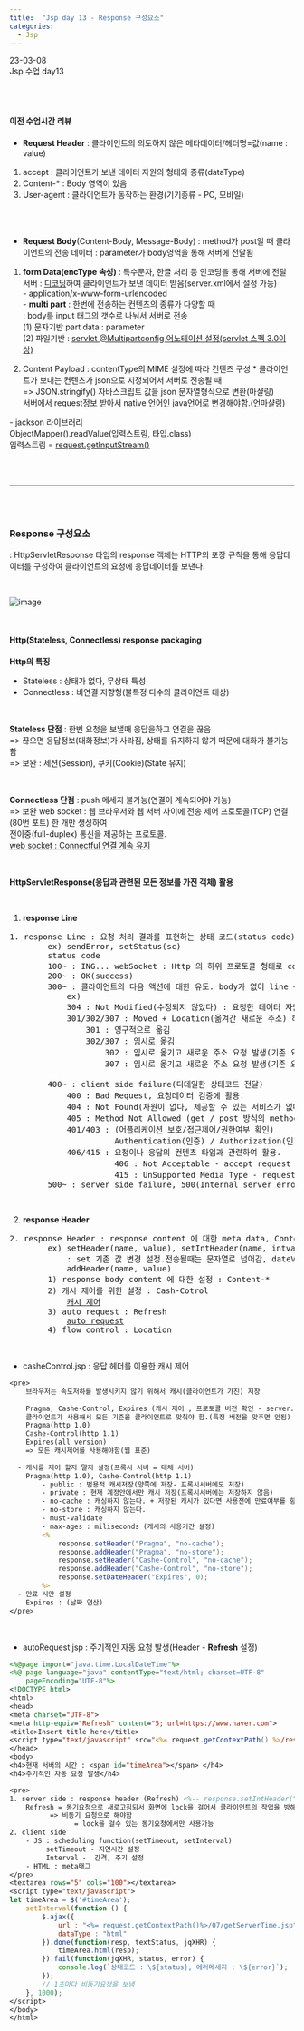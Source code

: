 ```yaml
---
title:  "Jsp day 13 - Response 구성요소"
categories:
  - Jsp
---
```


23-03-08<br>
Jsp 수업 day13

<br><br>

#### 이전 수업시간 리뷰

- **Request Header**
: 클라이언트의 의도하지 않은 메타데이터/헤더명=값(name : value)<br>
 1) accept : 클라이언트가 보낸 데이터 자원의 형태와 종류(dataType)<br>
 2) Content-* : Body 영역이 있음<br>
 3) User-agent : 클라이언트가 동작하는 환경(기기종류 - PC, 모바일)<br>

<br><br>

- **Request Body**(Content-Body, Message-Body) : method가 post일 때
클라이언트의 전송 데이터 : parameter가 body영역을 통해 서버에 전달됨<br>

1) **form Data(encType 속성)** : 특수문자, 한글 처리 등 인코딩을 통해 서버에 전달<br>
   서버 : <u>디코딩</u>하여 클라이언트가 보낸 데이터 받음(server.xml에서 설정 가능)<br>
  \-  application/x-www-form-urlencoded<br>
  \-  **multi part** : 한번에 전송하는 컨텐츠의 종류가 다양할 때<br>
       : body를 input 태그의 갯수로 나눠서 서버로 전송<br>
       (1) 문자기반 part data : parameter<br>
       (2) 파일기반 : <u>servlet @Multipartconfig 어노테이션 설정(servlet 스펙 3.0이상)</u><br>

2) Content Payload : contentType의 MIME 설정에 따라 컨텐츠 구성
\* 클라이언트가 보내는 컨텐츠가 json으로 지정되어서 서버로 전송될 때<br>
\=> JSON.stringify() 자바스크립트 값을 json 문자열형식으로 변환(마샬링)<br>
서버에서 request정보 받아서 native 언어인 java언어로 변경해야함.(언마샬링)<br>

\- jackson 라이브러리<br>
ObjectMapper().readValue(입력스트림, 타입.class)<br>
입력스트림 = <u>request.getInputStream()</u>

<br><br>
<hr>
<br><br>

### Response 구성요소

: HttpServletResponse 타입의 response 객체는 HTTP의 포장 규칙을 통해 응답데이터를 구성하여 클라이언트의 요청에 응답데이터를 보낸다.

<br>

![image](https://user-images.githubusercontent.com/108390474/223693832-64098253-2519-4df0-bf1e-f6c8551f2f63.png)

<br>


#### Http(Stateless, Connectless) response packaging

**Http의 특징**
- Stateless : 상태가 없다, 무상태 특성
- Connectless : 비연결 지향형(불특정 다수의 클라이언트 대상)

<br>

**Stateless 단점** : 한번 요청을 보낼때 응답을하고 연결을 끊음<br>
=> 끊으면 응답정보(대화정보)가 사라짐, 상태를 유지하지 않기 때문에 대화가 불가능함<br>
=> 보완 : 세션(Session), 쿠키(Cookie)(State 유지)<br>

<br>

**Connectless 단점** : push 메세지 불가능(연결이 계속되어야 가능)<br>
=> 보완 web socket : 웹 브라우저와 웹 서버 사이에 전송 제어 프로토콜(TCP) 연결(80번 포트) 한 개만 생성하여<br> 
전이중(full-duplex) 통신을 제공하는 프로토콜. <br>
<u>web socket : Connectful 연결 계속 유지</u><br>

<br>

**HttpServletResponse(응답과 관련된 모든 정보를 가진 객체) 활용**

<br>

1. **response Line**

<pre>
1. response Line : 요청 처리 결과를 표현하는 상태 코드(status code)
		ex) sendError, setStatus(sc)
		status code
		100~ : ING... webSocket : Http 의 하위 프로토콜 형태로 connectful 구조를 가짐
		200~ : OK(success)
		300~ : 클라이언트의 다음 액션에 대한 유도. body가 없이 line + header 로만 응답이 구성됨
			ex) 
			304 : Not Modified(수정되지 않았다) : 요청한 데이터 자원에 대한 수정여부 확인
			301/302/307 : Moved + Location(옮겨간 새로운 주소) 헤더와 병용.
				301 : 영구적으로 옮김
				302/307 : 임시로 옮김
					302 : 임시로 옮기고 새로운 주소 요청 발생(기존 요청주소 삭제) : sendRedirect
					307 : 임시로 옮기고 새로운 주소 요청 발생(기존 요청정보 유지)
					
		400~ : client side failure(디테일한 상태코드 전달)
			400 : Bad Request, 요청데이터 검증에 활용.
			404 : Not Found(자원이 없다, 제공할 수 있는 서비스가 없다)
			405 : Method Not Allowed (get / post 방식의 method 형식이 잘못됨)
			401/403 : (어플리케이션 보호/접근제어/권한여부 확인)
					  Authentication(인증) / Authorization(인가) 기반의 접근제어에 활용.
			406/415 : 요청이나 응답의 컨텐츠 타입과 관련하여 활용.
				 	  406 : Not Acceptable - accept request header에 있는 MIME 컨텐츠를 생성할 수 없음
				 	  415 : UnSupported Media Type - request body content 를 해석 할 수 없음
		500~ : server side failure, 500(Internal server error) 
</pre>

<br>

2. **response Header**

<pre>
2. response Header : response content 에 대한 meta data, Content-*
		ex) setHeader(name, value), setIntHeader(name, intvalue),setDateHeader(name, longvalue)
			: set 기존 값 변경 설정.전송될때는 문자열로 넘어감, dateValue는 long 타입이다.
			addHeader(name, value)
		1) response body content 에 대한 설정 : Content-*
		2) 캐시 제어를 위한 설정 : Cash-Cotrol
			<a href="casheControl.jsp">캐시 제어</a>
		3) auto request : Refresh
			<a href="autoRequest.jsp">auto request</a>
		4) flow control : Location
</pre>

<br>

- casheControl.jsp : 응답 헤더를 이용한 캐시 제어


```jsp
<pre>
	브라우저는 속도저하를 발생시키지 않기 위해서 캐시(클라이언트가 가진) 저장
	
	Pragma, Cashe-Control, Expires (캐시 제어 , 프로토콜 버전 확인 - server.xml 확인 : protocol="HTTP/1.1")
	클라이언트가 사용해서 모든 기준을 클라이언트로 맞춰야 함.(특정 버전을 맞추면 안됨)
	Pragma(http 1.0)
	Cashe-Control(http 1.1)
	Expires(all version)
	=> 모든 캐시제어를 사용해야함(웹 표준)
	
  - 캐시를 제어 할지 말지 설정(프록시 서버 = 대체 서버)
	Pragma(http 1.0), Cashe-Control(http 1.1) 
		- public : 범용적 캐시저장(양쪽에 저장- 프록시서버에도 저장)
		- private : 현재 계정안에서만 캐시 저장(프록시서버에는 저장하지 않음)
		- no-cache : 캐싱하지 않는다. + 저장된 캐시가 있다면 사용전에 만료여부를 항상 확인한다.
		- no-store : 캐싱하지 않는다.
		- must-validate
		- max-ages : miliseconds (캐시의 사용기간 설정)
		<%
			response.setHeader("Pragma", "no-cache");
			response.addHeader("Pragma", "no-store");
			response.setHeader("Cashe-Control", "no-cache");
			response.addHeader("Cashe-Control", "no-store");
			response.setDateHeader("Expires", 0);
		%>
  - 만료 시안 설정 
	Expires : (날짜 연산)
</pre>
```

<br>

- autoRequest.jsp : 주기적인 자동 요청 발생(Header - **Refresh** 설정)

```jsp
<%@page import="java.time.LocalDateTime"%>
<%@ page language="java" contentType="text/html; charset=UTF-8"
    pageEncoding="UTF-8"%>
<!DOCTYPE html>
<html>
<head>
<meta charset="UTF-8">
<meta http-equiv="Refresh" content="5; url=https://www.naver.com">
<title>Insert title here</title>
<script type="text/javascript" src="<%= request.getContextPath() %>/resources/js/jquery-3.6.3.min.js"></script>
</head>
<body>
<h4>현재 서버의 시간 : <span id="timeArea"></span> </h4>
<h4>주기적인 자동 요청 발생</h4>

<pre>
1. server side : response header (Refresh) <%-- response.setIntHeader("Refresh", 1); // 동기요청으로 계속 새로고침 됨 --%>
	Refresh = 동기요청으로 새로고침되서 화면에 lock을 걸어서 클라이언트의 작업을 방해한다.
          => 비동기 요청으로 해야함
		     	= lock을 걸수 있는 동기요청에서만 사용가능
2. client side
	- JS : scheduling function(setTimeout, setInterval) 
         setTimeout - 지연시간 설정 
         Interval -  간격, 주기 설정
	- HTML : meta태그
</pre>
<textarea rows="5" cols="100"></textarea>
<script type="text/javascript">
let timeArea = $('#timeArea');
	setInterval(function () {
		$.ajax({
			url : "<%= request.getContextPath()%>/07/getServerTime.jsp",
			dataType : "html"
		}).done(function(resp, textStatus, jqXHR) {
			timeArea.html(resp);
		}).fail(function(jqXHR, status, error) {
			console.log(`상태코드 : \${status}, 에러메세지 : \${error}`);
		});
		// 1초마다 비동기요청을 보냄
	}, 1000);
</script>
</body>
</html>
```


